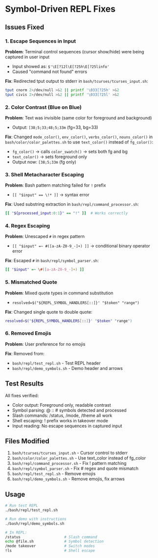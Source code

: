 # Symbol-Driven REPL Fixes

## Issues Fixed

### 1. Escape Sequences in Input
**Problem**: Terminal control sequences (cursor show/hide) were being captured in user input
- Input showed as: `$'\E[?12l\E[?25h\E[?25linfo'`
- Caused "command not found" errors

**Fix**: Redirected tput output to stderr in `bash/tcurses/tcurses_input.sh`:
```bash
tput cnorm 2>/dev/null >&2 || printf '\033[?25h' >&2
tput civis 2>/dev/null >&2 || printf '\033[?25l' >&2
```

### 2. Color Contrast (Blue on Blue)
**Problem**: Text was invisible (same color for foreground and background)
- Output: `[38;5;33;48;5;33m` (fg=33, bg=33)

**Fix**: Changed `mode_color()`, `env_color()`, `verbs_color()`, `nouns_color()` in `bash/color/color_palettes.sh` to use `text_color()` instead of `fg_color()`:
- `fg_color()` → calls `color_swatch()` → sets both fg and bg
- `text_color()` → sets foreground only
- Output now: `[38;5;33m` (fg only)

### 3. Shell Metacharacter Escaping
**Problem**: Bash pattern matching failed for `!` prefix
- `[[ "$input" == \!* ]]` → syntax error

**Fix**: Used substring extraction in `bash/repl/command_processor.sh`:
```bash
[[ "${processed_input:0:1}" == "!" ]]  # Works correctly
```

### 4. Regex Escaping  
**Problem**: Unescaped `#` in regex pattern
- `[[ "$input" =~ #([a-zA-Z0-9_-]+) ]]` → conditional binary operator error

**Fix**: Escaped `#` in `bash/repl/symbol_parser.sh`:
```bash
[[ "$input" =~ \#([a-zA-Z0-9_-]+) ]]
```

### 5. Mismatched Quote
**Problem**: Mixed quote types in command substitution
- `resolved=$("${REPL_SYMBOL_HANDLERS[::]}' "$token" "range")`

**Fix**: Changed single quote to double quote:
```bash
resolved=$("${REPL_SYMBOL_HANDLERS[::]}' "$token" "range")
```

### 6. Removed Emojis
**Problem**: User preference for no emojis

**Fix**: Removed from:
- `bash/repl/test_repl.sh` - Test REPL header
- `bash/repl/demo_symbols.sh` - Demo header and arrows

## Test Results

All fixes verified:
- Color output: Foreground only, readable contrast
- Symbol parsing: @ :: # symbols detected and processed
- Slash commands: /status, /mode, /theme all work
- Shell escaping: ! prefix works in takeover mode
- Input reading: No escape sequences in captured input

## Files Modified

1. `bash/tcurses/tcurses_input.sh` - Cursor control to stderr
2. `bash/color/color_palettes.sh` - Use text_color instead of fg_color
3. `bash/repl/command_processor.sh` - Fix ! pattern matching
4. `bash/repl/symbol_parser.sh` - Fix # regex and quote mismatch
5. `bash/repl/test_repl.sh` - Remove emojis
6. `bash/repl/demo_symbols.sh` - Remove emojis, fix arrows

## Usage

```bash
# Run test REPL
./bash/repl/test_repl.sh

# Run demo with instructions
./bash/repl/demo_symbols.sh

# In REPL:
/status                    # Slash command
echo @file.sh              # Symbol detection
/mode takeover             # Switch modes
!ls                        # Shell escape
```
